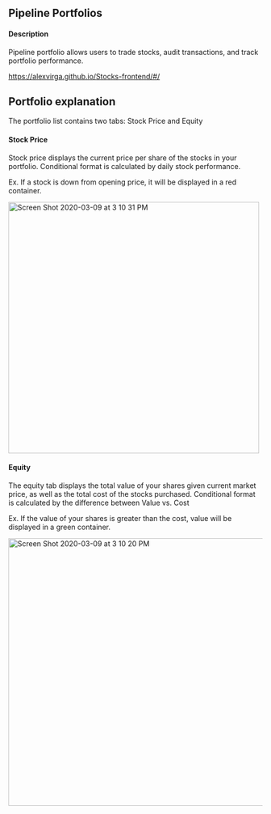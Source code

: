 ## Pipeline Portfolios

#### Description

Pipeline portfolio allows users to trade stocks, audit transactions, and track portfolio performance.

https://alexvirga.github.io/Stocks-frontend/#/

## Portfolio explanation

The portfolio list contains two tabs: Stock Price and Equity

#### Stock Price

Stock price displays the current price per share of the stocks in your portfolio. Conditional format is calculated by daily stock performance. 

Ex. If a stock is down from opening price, it will be displayed in a red container.

<img width="497" alt="Screen Shot 2020-03-09 at 3 10 31 PM" src="https://user-images.githubusercontent.com/49658469/76248825-7c28b080-6218-11ea-92b0-a0480936dba5.png">



#### Equity

The equity tab displays the total value of your shares given current market price, as well as the total cost of the stocks purchased. Conditional format is calculated by the difference between Value vs. Cost

Ex. If the value of your shares is greater than the cost, value will be displayed in a green container.

<img width="529" alt="Screen Shot 2020-03-09 at 3 10 20 PM" src="https://user-images.githubusercontent.com/49658469/76249310-6f588c80-6219-11ea-9e5e-7e10d6ceae4b.png">


